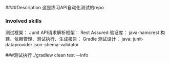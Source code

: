 ####Description
这是练习API自动化测试的repo

### Involved skills
测试框架： Junit
API请求解析框架： Rest Assured
验证库： java-hamcrest
构建、依赖管理、测试执行、生成报告： Gradle
测试设计： java: junit-dataprovider   json-shema-validator

###测试执行
./gradlew clean test --info